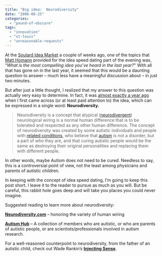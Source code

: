 ```yaml
---
title: "Big idea:  Neurodiversity"
date: "2006-08-25"
categories: 
  - "pound-of-obscure"
tags: 
  - "innovation"
  - "st-louis"
  - "unreasonable-requests"
---
```


At the [Soulard Idea Market](http://thenonbillablehour.typepad.com/nonbillable_hour/2006/08/soulard_idea_ma_1.html "Soulard Idea Market Recap, Idea Speed Dating") a couple of weeks ago, one of the topics that [Matt Homann](http://thenonbillablehour.typepad.com/nonbillable_hour "the [non]billable hour - Matt Homann") provided for the idea speed dating part of the evening was, “_What is the most compelling idea you’ve heard in the last year?_" With all that has gone on in the last year, it seemed that this would be a daunting question to answer – much less have a meaningful discussion about – in just two minutes.

But after just a little thought, I realized that my answer to this question was actually very easy to determine. In fact, it was [almost exactly a year ago](http://29marbles.blogspot.com/2005/08/neurodiversity.html "Neurodiversity - 29 Marbles") when I first came across (or at least paid attention to) the idea, which can be expressed in a single word: **Neurodiversity.**

> Neurodiversity is a concept that atypical ([neurodivergent](http://en.wikipedia.org/w/index.php?title=Neurodivergent&action=edit "Neurodivergent")) neurological wiring is a normal human difference that is to be tolerated and respected as any other human difference. The concept of neurodiversity was created by some autistic individuals and people with [related conditions](http://en.wikipedia.org/wiki/Autistic_spectrum "Autistic spectrum"), who believe that [autism](http://en.wikipedia.org/wiki/Autism "Autism") is not a disorder, but a part of who they are, and that curing autistic people would be the same as destroying their original personalities and replacing them with different people.

In other words, maybe Autism does not need to be cured. Needless to say, this is a controversial point of view, not the least among physicians and parents of autistic children.

In keeping with the concept of idea speed dating, I’m going to keep this post short. I leave it to the reader to pursue as much as you will. But be careful, this rabbit hole goes deep and will take you places you could never imagine.

Suggested reading to learn more about neurodiversity:

**[Neurodiversity.com](http://neurodiversity.com/main.html "Neurodiversity.com")** – honoring the variety of human wiring

**[Autism Hub](http://www.autism-hub.co.uk/ "Autism Hub")** – A collection of members who are autistic, or who are parents of autistic people, or are scientists/professionals involved in autism research.

For a well-reasoned counterpoint to neurodiversity, from the father of an autistic child, check out Wade Rankin’s **[Injecting Sense](http://injectingsense.blogspot.com/ "Injecting Sense")**.
